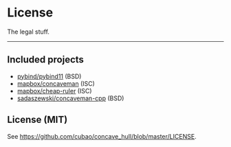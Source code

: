 # License

The legal stuff.

---

## Included projects

*   [pybind/pybind11](https://github.com/pybind/pybind11/blob/master/LICENSE) (BSD)
*   [mapbox/concaveman](https://github.com/mapbox/concaveman/blob/master/LICENSE) (ISC)
*   [mapbox/cheap-ruler](https://github.com/mapbox/cheap-ruler/blob/master/LICENSE) (ISC)
*   [sadaszewski/concaveman-cpp](https://github.com/sadaszewski/concaveman-cpp/blob/master/LICENSE) (BSD)

## License (MIT)

See <https://github.com/cubao/concave_hull/blob/master/LICENSE>.
